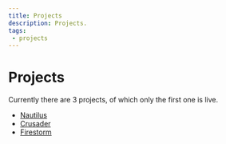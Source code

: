 ```yaml
---
title: Projects
description: Projects.
tags:
 - projects
---
```


# Projects

Currently there are 3 projects, of which only the first one is live.

 - [Nautilus](nautilus)
 - [Crusader](crusader)
 - [Firestorm](firestorm)

